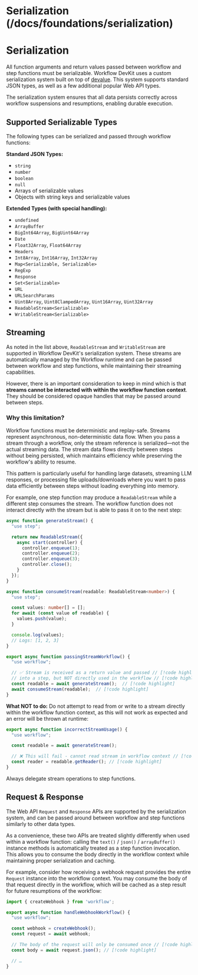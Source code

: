 # Serialization (/docs/foundations/serialization)

# Serialization

All function arguments and return values passed between workflow and step functions must be serializable. Workflow DevKit uses a custom serialization system built on top of [devalue](https://github.com/sveltejs/devalue). This system supports standard JSON types, as well as a few additional popular Web API types.

<Callout type="info">
  The serialization system ensures that all data persists correctly across workflow suspensions and resumptions, enabling durable execution.
</Callout>

## Supported Serializable Types

The following types can be serialized and passed through workflow functions:

**Standard JSON Types:**

* `string`
* `number`
* `boolean`
* `null`
* Arrays of serializable values
* Objects with string keys and serializable values

**Extended Types (with special handling):**

* `undefined`
* `ArrayBuffer`
* `BigInt64Array`, `BigUint64Array`
* `Date`
* `Float32Array`, `Float64Array`
* `Headers`
* `Int8Array`, `Int16Array`, `Int32Array`
* `Map<Serializable, Serializable>`
* `RegExp`
* `Response`
* `Set<Serializable>`
* `URL`
* `URLSearchParams`
* `Uint8Array`, `Uint8ClampedArray`, `Uint16Array`, `Uint32Array`
* `ReadableStream<Serializable>`
* `WritableStream<Serializable>`

## Streaming

As noted in the list above, `ReadableStream` and `WritableStream` are supported in
Workflow DevKit's serialization system. These streams are automatically managed by
the Workflow runtime and can be passed between workflow and step functions, while
maintaining their streaming capabilities.

However, there is an important consideration to keep in mind which is that **streams
cannot be interacted with within the workflow function context**. They should be
considered opaque handles that may be passed around between steps.

### Why this limitation?

Workflow functions must be deterministic and replay-safe.
Streams represent asynchronous, non-deterministic data flow. When you pass a stream
through a workflow, only the stream reference is serialized—not the actual streaming
data. The stream data flows directly between steps without being persisted, which
maintains efficiency while preserving the workflow's ability to resume.

This pattern is particularly useful for handling large datasets, streaming LLM responses,
or processing file uploads/downloads where you want to pass data efficiently between
steps without loading everything into memory.

For example, one step function may produce a `ReadableStream` while a different
step consumes the stream. The workflow function does not interact directly with
the stream but is able to pass it on to the next step:

```typescript lineNumbers
async function generateStream() {
  "use step";

  return new ReadableStream({
    async start(controller) {
      controller.enqueue(1);
      controller.enqueue(2);
      controller.enqueue(3);
      controller.close();
    }
  });
}

async function consumeStream(readable: ReadableStream<number>) {
  "use step";

  const values: number[] = [];
  for await (const value of readable) {
    values.push(value);
  }

  console.log(values);
  // Logs: [1, 2, 3]
}

export async function passingStreamWorkflow() {
  "use workflow";

  // ✅ Stream is received as a return value and passed // [!code highlight]
  // into a step, but NOT directly used in the workflow // [!code highlight]
  const readable = await generateStream();  // [!code highlight]
  await consumeStream(readable);  // [!code highlight]
}
```

**What NOT to do:** Do not attempt to read from or write to a stream directly within
the workflow function context, as this will not work as expected and an error will be thrown at runtime:

```typescript
export async function incorrectStreamUsage() {
  "use workflow";

  const readable = await generateStream();

  // ❌ This will fail - cannot read stream in workflow context // [!code highlight]
  const reader = readable.getReader(); // [!code highlight]
}
```

Always delegate stream operations to step functions.

## Request & Response

The Web API `Request` and `Response` APIs are supported by the serialization system,
and can be passed around between workflow and step functions similarly to other data types.

As a convenience, these two APIs are treated slightly differently when used
within a workflow function: calling the `text()` / `json()` / `arrayBuffer()` instance
methods is automatically treated as a step function invocation. This allows you to consume
the body directly in the workflow context while maintaining proper serialization and caching.

For example, consider how receiving a webhook request provides the entire `Request`
instance into the workflow context. You may consume the body of that request directly
in the workflow, which will be cached as a step result for future resumptions of the workflow:

```typescript lineNumbers
import { createWebhook } from 'workflow';

export async function handleWebhookWorkflow() {
  "use workflow";

  const webhook = createWebhook();
  const request = await webhook;

  // The body of the request will only be consumed once // [!code highlight]
  const body = await request.json(); // [!code highlight]

  // …
}
```
